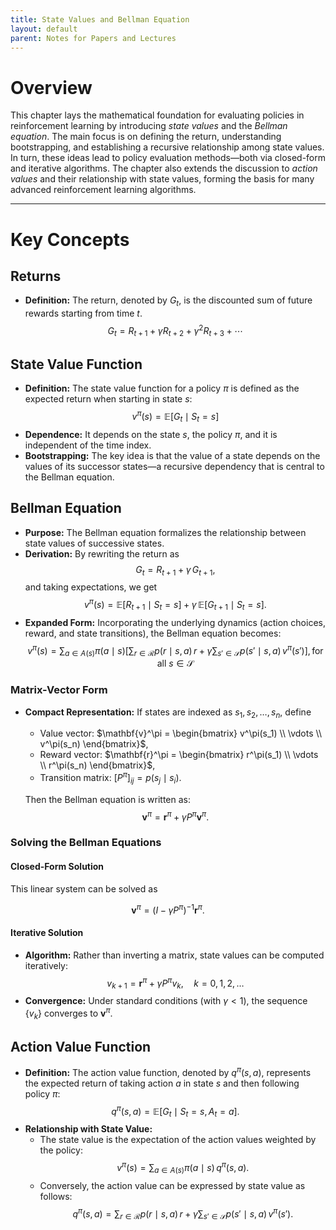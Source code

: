 ```yaml
---
title: State Values and Bellman Equation
layout: default
parent: Notes for Papers and Lectures
---
```


# Overview

This chapter lays the mathematical foundation for evaluating policies in reinforcement learning by introducing *state values* and the *Bellman equation*.
The main focus is on defining the return, understanding bootstrapping, and establishing a recursive relationship among state values. In turn, these ideas lead to policy evaluation methods—both via closed-form and iterative algorithms. The chapter also extends the discussion to *action values* and their relationship with state values, forming the basis for many advanced reinforcement learning algorithms.

---

# Key Concepts

## Returns

- **Definition:** The return, denoted by $G_t$, is the discounted sum of future rewards starting from time $t$.
  $$
  G_t = R_{t+1} + \gamma R_{t+2} + \gamma^2 R_{t+3} + \cdots
  $$

## State Value Function

- **Definition:** The state value function for a policy $\pi$ is defined as the expected return when starting in state $s$:
  $$
  v^\pi(s) = \mathbb{E}\bigl[G_t \mid S_t = s\bigr]
  $$
- **Dependence:** It depends on the state $s$, the policy $\pi$, and it is independent of the time index.
- **Bootstrapping:** The key idea is that the value of a state depends on the values of its successor states—a recursive dependency that is central to the Bellman equation.

## Bellman Equation

- **Purpose:** The Bellman equation formalizes the relationship between state values of successive states.
- **Derivation:** By rewriting the return as
  $$
  G_t = R_{t+1} + \gamma\, G_{t+1},
  $$
  and taking expectations, we get
  $$
  v^\pi(s) = \mathbb{E}\bigl[R_{t+1} \mid S_t=s\bigr] + \gamma\, \mathbb{E}\bigl[G_{t+1} \mid S_t=s\bigr].
  $$
- **Expanded Form:** Incorporating the underlying dynamics (action choices, reward, and state transitions), the Bellman equation becomes:
  $$
  v^\pi(s) = \sum_{a \in A(s)} \pi(a \mid s) \left[ \sum_{r \in \mathcal{R}} p(r\mid s,a) \, r + \gamma \sum_{s' \in \mathcal{S}} p(s'\mid s,a) \, v^\pi(s') \right], \text{for all } s\in \mathcal{S}
  $$

### Matrix-Vector Form

- **Compact Representation:** If states are indexed as $s_1, s_2, \dots, s_n$, define
  - Value vector: $\mathbf{v}^\pi = \begin{bmatrix} v^\pi(s_1) \\ \vdots \\ v^\pi(s_n) \end{bmatrix}$,
  - Reward vector: $\mathbf{r}^\pi = \begin{bmatrix} r^\pi(s_1) \\ \vdots \\ r^\pi(s_n) \end{bmatrix}$,
  - Transition matrix: $[P^\pi]_{ij} = p(s_j \mid s_i)$.
  
  Then the Bellman equation is written as:
$$
\mathbf{v}^\pi = \mathbf{r}^\pi + \gamma P^\pi \mathbf{v}^\pi.
$$

### Solving the Bellman Equations

#### **Closed-Form Solution**
This linear system can be solved as

$$
\mathbf{v}^\pi = (I - \gamma P^\pi)^{-1}\mathbf{r}^\pi.
$$

#### Iterative Solution

- **Algorithm:** Rather than inverting a matrix, state values can be computed iteratively:
  $$
  v_{k+1} = \mathbf{r}^\pi + \gamma P^\pi v_k,\quad k=0,1,2,\dots
  $$
- **Convergence:** Under standard conditions (with $\gamma < 1$), the sequence $\{v_k\}$ converges to $\mathbf{v}^\pi$.


## Action Value Function

- **Definition:** The action value function, denoted by $q^\pi(s,a)$, represents the expected return of taking action $a$ in state $s$ and then following policy $\pi$:
  $$
  q^\pi(s,a) = \mathbb{E}\bigl[G_t \mid S_t = s, A_t = a\bigr].
  $$
- **Relationship with State Value:** 
    - The state value is the expectation of the action values weighted by the policy:
  $$
  v^\pi(s) = \sum_{a \in A(s)} \pi(a\mid s) \, q^\pi(s,a).
  $$
    - Conversely, the action value can be expressed by state value as follows:
  $$
  q^\pi(s,a) = \sum_{r \in \mathcal{R}} p(r\mid s,a) \, r + \gamma \sum_{s' \in \mathcal{S}} p(s'\mid s,a) \, v^\pi(s').
  $$

